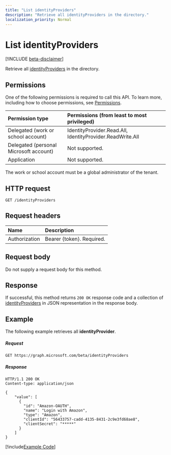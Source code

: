 ```yaml
---
title: "List identityProviders"
description: "Retrieve all identityProviders in the directory."
localization_priority: Normal
---
```


# List identityProviders

[!INCLUDE [beta-disclaimer](../../includes/beta-disclaimer.md)]

Retrieve all [identityProviders](../resources/identityprovider.md) in the directory.

## Permissions

One of the following permissions is required to call this API. To learn more, including how to choose permissions, see [Permissions](/graph/permissions-reference).

|Permission type      | Permissions (from least to most privileged)              |
|:--------------------|:---------------------------------------------------------|
|Delegated (work or school account)|IdentityProvider.Read.All, IdentityProvider.ReadWrite.All|
|Delegated (personal Microsoft account)| Not supported.|
|Application|Not supported.|

The work or school account must be a global administrator of the tenant.

## HTTP request

<!-- { "blockType": "ignored" } -->
```http
GET /identityProviders
```

## Request headers

|Name|Description|
|:---------------|:----------|
|Authorization|Bearer {token}. Required.|

## Request body

Do not supply a request body for this method.

## Response

If successful, this method returns `200 OK` response code and a collection of [identityProviders](../resources/identityprovider.md) in JSON representation in the response body.

## Example

The following example retrieves all **identityProvider**.

##### Request

<!-- {
  "blockType": "request",
  "name": "get_identityproviders"
}-->
```http
GET https://graph.microsoft.com/beta/identityProviders
```

##### Response

<!-- {
  "blockType": "response",
  "truncated": true,
  "@odata.type": "microsoft.graph.IdentityProvider",
  "isCollection": true
} -->
```http
HTTP/1.1 200 OK
Content-type: application/json

{
    "value": [
      {
        "id": "Amazon-OAUTH",
        "name": "Login with Amazon",
        "type": "Amazon",
        "clientId": "56433757-cadd-4135-8431-2c9e3fd68ae8",
        "clientSecret": "*****"
      }
    ]
}
```
[!include[Example Code]( ../includes/get_identityproviders-snippets.md)]

<!-- uuid: 8fcb5dbc-d5aa-4681-8e31-b001d5168d79
2015-10-25 14:57:30 UTC -->
<!--
{
  "type": "#page.annotation",
  "description": "List identityProviders",
  "keywords": "",
  "section": "documentation",
  "tocPath": "",
  "suppressions": [
    "Error: /api-reference/beta/api/identityprovider-list.md:\r\n      Exception processing links.\r\n    System.ArgumentException: Link Definition was null. Link text: !INCLUDE [beta-disclaimer](../../includes/beta-disclaimer.md)\r\n      at ApiDoctor.Validation.DocFile.get_LinkDestinations()\r\n      at ApiDoctor.Validation.DocSet.ValidateLinks(Boolean includeWarnings, String[] relativePathForFiles, IssueLogger issues, Boolean requireFilenameCaseMatch, Boolean printOrphanedFiles)"
  ]
}
-->
